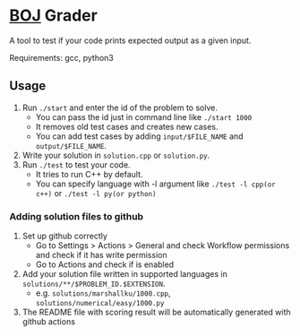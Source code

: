 # [BOJ](https://www.acmicpc.net/) Grader

A tool to test if your code prints expected output as a given input.

Requirements: gcc, python3

## Usage

1. Run `./start` and enter the id of the problem to solve.
    - You can pass the id just in command line like `./start 1000`
    - It removes old test cases and creates new cases.
    - You can add test cases by adding `input/$FILE_NAME` and `output/$FILE_NAME`.
2. Write your solution in `solution.cpp` or `solution.py`.
3. Run `./test` to test your code.
    - It tries to run C++ by default.
    - You can specify language with -l argument like `./test -l cpp(or c++)` or `./test -l py(or python)`

### Adding solution files to github

1. Set up github correctly
    - Go to Settings > Actions > General and check Workflow permissions and check if it has write permission
    - Go to Actions and check if is enabled
2. Add your solution file written in supported languages in `solutions/**/$PROBLEM_ID.$EXTENSION`.
    - e.g. `solutions/marshallku/1000.cpp`, `solutions/numerical/easy/1000.py`
3. The README file with scoring result will be automatically generated with github actions
